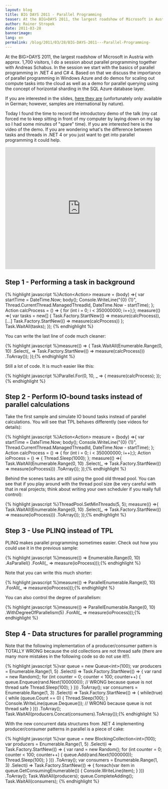 ```yaml
---
layout: blog
title: BIG DAYS 2011 - Parallel Programming 
teaser: At the BIG>DAYS 2011, the largest roadshow of Microsoft in Austria with approx. 1,700 visitors, I do a session about parallel programming together with Andreas Schabus. In the session we start with the basics of parallel programming in .NET 4 and C# 4. Based on that we discuss the importance of parallel programming in Windows Azure and do demos for scaling out compute tasks into the cloud as well as a demo for parallel querying using the concept of horizontal sharding in the SQL Azure database layer.
author: Rainer Stropek
date: 2011-03-28
bannerimage: 
lang: en
permalink: /blog/2011/03/28/BIG-DAYS-2011---Parallel-Programming-
---
```


<p xmlns="http://www.w3.org/1999/xhtml">At the BIG&gt;DAYS 2011, the largest roadshow of Microsoft in Austria with approx. 1,700 visitors, I do a session about parallel programming together with Andreas Schabus. In the session we start with the basics of parallel programming in .NET 4 and C# 4. Based on that we discuss the importance of parallel programming in Windows Azure and do demos for scaling out compute tasks into the cloud as well as a demo for parallel querying using the concept of horizontal sharding in the SQL Azure database layer.</p><p xmlns="http://www.w3.org/1999/xhtml">If you are interested in the slides, <a href="{{site.baseurl}}/content/images/blog/2011/03/BigDays 2011_Parallel Data Processing On Premise und in der Cloud FINAL.pdf" target="_blank">here they are</a> (unfortunately only available in German; however, samples are international by nature).</p><p xmlns="http://www.w3.org/1999/xhtml">Today I found the time to record the introductory demo of the talk (my cat forced me to keep sitting in front of my computer by laying down on my lap so I had some minutes of "spare" time). If you are interested here is the video of the demo. If you are wondering what's the difference between tasks and threads in .NET 4 or you just want to get into parallel programming it could help.</p><iframe width="480" height="390" title="YouTube video player" src="https://www.youtube.com/embed/r1FbKiHYHcw" frameborder="0" xmlns="http://www.w3.org/1999/xhtml"></iframe><h2 xmlns="http://www.w3.org/1999/xhtml">Step 1 - Performing a task in background</h2>{% highlight javascript %}Action&lt;Action&gt; measure = (body) =&gt;{ &#xA;  var startTime = DateTime.Now; &#xA;  body(); &#xA;  Console.WriteLine(&quot;{0} {1}&quot;, Thread.CurrentThread.ManagedThreadId, DateTime.Now - startTime); &#xA;}; &#xA;&#xA;Action calcProcess = () =&gt; { for (int i = 0; i &lt; 350000000; i++);}; &#xA;&#xA;measure(() =&gt;{ &#xA;  var tasks = new[] { &#xA;    Task.Factory.StartNew(() =&gt; measure(calcProcess)), &#xA;    […] &#xA;    Task.Factory.StartNew(() =&gt; measure(calcProcess)) &#xA;  }; &#xA;&#xA;  Task.WaitAll(tasks); &#xA;}); {% endhighlight %}<p xmlns="http://www.w3.org/1999/xhtml">You can write the last line of code much cleaner:</p>{% highlight javascript %}measure(() =&gt; { &#xA;  Task.WaitAll(Enumerable.Range(0, 10) &#xA;  .Select(_ =&gt; Task.Factory.StartNew(() =&gt; measure(calcProcess))) &#xA;  .ToArray()); &#xA;});{% endhighlight %}<p xmlns="http://www.w3.org/1999/xhtml">Still a lot of code. It is much easier like this:</p>{% highlight javascript %}Parallel.For(0, 10, _ =&gt; { measure(calcProcess); });{% endhighlight %}<h2 xmlns="http://www.w3.org/1999/xhtml">Step 2 - Perform IO-bound tasks instead of parallel calculations</h2><p xmlns="http://www.w3.org/1999/xhtml">Take the first sample and simulate IO bound tasks instead of parallel calculations. You will see that TPL behaves differently (see videos for details):</p>{% highlight javascript %}Action&lt;Action&gt; measure = (body) =&gt;{ &#xA;  var startTime = DateTime.Now; &#xA;  body(); &#xA;  Console.WriteLine(&quot;{0} {1}&quot;, Thread.CurrentThread.ManagedThreadId, &#xA;  DateTime.Now - startTime); &#xA;}; &#xA;&#xA;Action calcProcess = () =&gt; { for (int i = 0; i &lt; 350000000; i++);}; &#xA;Action ioProcess = () =&gt; { Thread.Sleep(1000); }; &#xA;&#xA;measure(() =&gt;{ &#xA;  Task.WaitAll(Enumerable.Range(0, 10) &#xA;  .Select(_ =&gt; Task.Factory.StartNew(() =&gt; measure(ioProcess))) &#xA;  .ToArray()); &#xA;});{% endhighlight %}<p xmlns="http://www.w3.org/1999/xhtml">Behind the scenes tasks are still using the good old thread pool. You can see that if you play around with the thread pool size (be very careful with that in real projects; think about writing your own scheduler if you really full control):</p>{% highlight javascript %}ThreadPool.SetMinThreads(5, 5); &#xA;measure(() =&gt;{ &#xA;  Task.WaitAll(Enumerable.Range(0, 10) &#xA;  .Select(_ =&gt; Task.Factory.StartNew(() =&gt; measure(ioProcess))) &#xA;  .ToArray()); &#xA;});{% endhighlight %}<h2 xmlns="http://www.w3.org/1999/xhtml">Step 3 - Use PLINQ instead of TPL</h2><p xmlns="http://www.w3.org/1999/xhtml">PLINQ makes parallel programming sometimes easier. Check out how you could use it in the previous sample:</p>{% highlight javascript %}measure(() =&gt; Enumerable.Range(0, 10)&#xA;  .AsParallel() &#xA;  .ForAll(_ =&gt; measure(ioProcess)));{% endhighlight %}<p xmlns="http://www.w3.org/1999/xhtml">Note that you can write this much shorter:</p>{% highlight javascript %}measure(() =&gt; ParallelEnumerable.Range(0, 10) &#xA;  .ForAll(_ =&gt; measure(ioProcess)));{% endhighlight %}<p xmlns="http://www.w3.org/1999/xhtml">You can also control the degree of parallelism:</p>{% highlight javascript %}measure(() =&gt; ParallelEnumerable.Range(0, 10) &#xA;  .WithDegreeOfParallelism(5) &#xA;  .ForAll(_ =&gt; measure(ioProcess)));{% endhighlight %}<h2 xmlns="http://www.w3.org/1999/xhtml">Step 4 - Data structures for parallel programming</h2><p xmlns="http://www.w3.org/1999/xhtml">Note that the following implementation of a producer/consumer pattern is TOTALLY WRONG because the old collections are not thread safe (there are many more mistakes in the following code so do not use it!!).</p>{% highlight javascript %}var queue = new Queue&lt;int&gt;(100); &#xA;&#xA;var producers = Enumerable.Range(1, 5) &#xA;  .Select(i =&gt; Task.Factory.StartNew(() =&gt; &#xA;  { &#xA;    var rand = new Random(); &#xA;    for (int counter = 0; counter &lt; 100; counter++) &#xA;    { &#xA;      queue.Enqueue(rand.Next(1000000)); // WRONG because queue is not thread safe&#xA;      Thread.Sleep(100); &#xA;    } &#xA;  })) &#xA;  .ToArray(); &#xA;&#xA;var consumers = Enumerable.Range(1, 3) &#xA;  .Select(i =&gt; Task.Factory.StartNew(() =&gt; &#xA;  { &#xA;    while(true) &#xA;    { &#xA;      while (queue.Count == 0) &#xA;      { &#xA;        Thread.Sleep(100); &#xA;      } &#xA;      Console.WriteLine(queue.Dequeue()); // WRONG because queue is not thread safe&#xA;    } &#xA;  })) &#xA;  .ToArray(); &#xA;&#xA;Task.WaitAll(producers.Concat(consumers).ToArray());{% endhighlight %}<p xmlns="http://www.w3.org/1999/xhtml">With the new concurrent data structures from .NET 4 implementing producer/consumer patterns in parallel is a piece of cake:</p>{% highlight javascript %}var queue = new BlockingCollection&lt;int&gt;(100); &#xA;&#xA;var producers = Enumerable.Range(1, 5) &#xA;  .Select(i =&gt; Task.Factory.StartNew(() =&gt; &#xA;  { &#xA;    var rand = new Random(); &#xA;    for (int counter = 0; counter &lt; 100; counter++) &#xA;    { &#xA;      queue.Add(rand.Next(1000000)); &#xA;      Thread.Sleep(100); &#xA;    } &#xA;  })) &#xA;  .ToArray(); &#xA;&#xA;var consumers = Enumerable.Range(1, 3) &#xA;  .Select(i =&gt; Task.Factory.StartNew(() =&gt; &#xA;  {  &#xA;    foreach(var item in queue.GetConsumingEnumerable()) &#xA;    { &#xA;      Console.WriteLine(item); &#xA;    } &#xA;  })) &#xA;  .ToArray(); &#xA;&#xA;Task.WaitAll(producers); &#xA;queue.CompleteAdding(); &#xA;Task.WaitAll(consumers); {% endhighlight %}